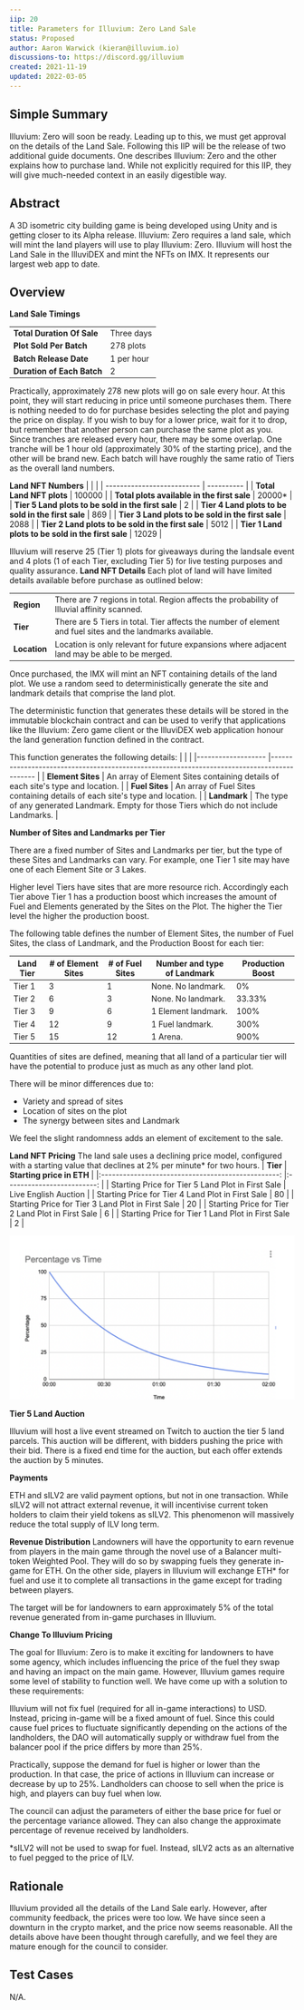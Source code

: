 ```yaml
---
iip: 20
title: Parameters for Illuvium: Zero Land Sale
status: Proposed
author: Aaron Warwick (kieran@illuvium.io)
discussions-to: https://discord.gg/illuvium
created: 2021-11-19
updated: 2022-03-05
---
```


## Simple Summary

Illuvium: Zero will soon be ready. Leading up to this, we must get approval
on the details of the Land Sale. Following this IIP will be the release of two additional guide documents. One describes Illuvium: Zero and the other explains how to purchase land. While not explicitly required for this IIP, they will give much-needed context in an easily digestible way.

## Abstract

A 3D isometric city building game is being developed using Unity and is getting closer to its Alpha release. Illuvium: Zero requires a land sale, which will mint the land players will use to play Illuvium: Zero. Illuvium will host the Land Sale in the IlluviDEX and mint the NFTs on IMX. It represents our largest web app to date.

## Overview

**Land Sale Timings**

|                            |            |
| -------------------------- | ---------- |
| **Total Duration Of Sale** | Three days |
| **Plot Sold Per Batch**    | 278 plots  |
| **Batch Release Date**     | 1 per hour |
| **Duration of Each Batch** | 2          |

Practically, approximately 278 new plots will go on sale every hour. At this point, they will start reducing in price until someone purchases them.
There is nothing needed to do for purchase besides selecting the plot and paying the price on display. If you wish to buy for a lower price, wait for
it to drop, but remember that another person can purchase the same plot as you.
Since tranches are released every hour, there may be some overlap. One tranche will be 1 hour old (approximately 30% of the starting price),
and the other will be brand new. Each batch will have roughly the same ratio of Tiers as the overall land numbers.

**Land NFT Numbers**
| | |
| -------------------------- | ---------- |
| **Total Land NFT plots** | 100000 |
| **Total plots available in the first sale** | 20000\* |
| **Tier 5 Land plots to be sold in the first sale** | 2 |
| **Tier 4 Land plots to be sold in the first sale** | 869 |
| **Tier 3 Land plots to be sold in the first sale** | 2088 |
| **Tier 2 Land plots to be sold in the first sale** | 5012 |
| **Tier 1 Land plots to be sold in the first sale** | 12029 |

Illuvium will reserve 25 (Tier 1) plots for giveaways during the landsale event and 4 plots (1 of each Tier, excluding Tier 5) for
live testing purposes and quality assurance.
**Land NFT Details**
Each plot of land will have limited details available before purchase as outlined below:

|              |                                                                                                            |
| ------------ | ---------------------------------------------------------------------------------------------------------- |
| **Region**   | There are 7 regions in total. Region affects the probability of Illuvial affinity scanned.                 |
| **Tier**     | There are 5 Tiers in total. Tier affects the number of element and fuel sites and the landmarks available. |
| **Location** | Location is only relevant for future expansions where adjacent land may be able to be merged.              |

Once purchased, the IMX will mint an NFT containing details of the land plot. We use a random seed to deterministically generate the site and landmark details that comprise the land plot.

The deterministic function that generates these details will be stored in the immutable blockchain contract and can be used to verify that applications like the Illuvium: Zero game client or the IlluviDEX web application honour the land generation function defined in the contract.

This function generates the following details:
| | |
|------------------- |------------------------------------------------------------------------------------------- |
| **Element Sites** | An array of Element Sites containing details of each site's type and location. |
| **Fuel Sites** | An array of Fuel Sites containing details of each site's type and location. |
| **Landmark** | The type of any generated Landmark. Empty for those Tiers which do not include Landmarks. |

**Number of Sites and Landmarks per Tier**

There are a fixed number of Sites and Landmarks per tier, but the type of these Sites and Landmarks can vary. For example, one Tier 1 site may have one of each Element Site or 3 Lakes.

Higher level Tiers have sites that are more resource rich. Accordingly each Tier above Tier 1 has a production boost which increases the amount of Fuel and Elements generated by the Sites on the Plot. The higher the Tier level the higher the production boost.

The following table defines the number of Element Sites, the number of Fuel Sites, the class of Landmark, and the Production Boost for each tier:

| **Land Tier** | **# of Element Sites** | **# of Fuel Sites** | **Number and type of Landmark** | **Production Boost** |
| ------------- | ---------------------- | ------------------- | ------------------------------- | -------------------- |
| Tier 1        | 3                      | 1                   | None. No landmark.              | 0%                   |
| Tier 2        | 6                      | 3                   | None. No landmark.              | 33.33%               |
| Tier 3        | 9                      | 6                   | 1 Element landmark.             | 100%                 |
| Tier 4        | 12                     | 9                   | 1 Fuel landmark.                | 300%                 |
| Tier 5        | 15                     | 12                  | 1 Arena.                        | 900%                 |

Quantities of sites are defined, meaning that all land of a particular tier will have the potential to produce just as much as any other land plot.

There will be minor differences due to:

- Variety and spread of sites
- Location of sites on the plot
- The synergy between sites and Landmark

We feel the slight randomness adds an element of excitement to the sale.

**Land NFT Pricing**
The land sale uses a declining price model, configured with a starting value that declines at 2% per minute\* for two hours.
| **Tier** | **Starting price in ETH** |
|:-------------------------------------------------: |:-------------------------: |
| Starting Price for Tier 5 Land Plot in First Sale | Live English Auction |
| Starting Price for Tier 4 Land Plot in First Sale | 80 |
| Starting Price for Tier 3 Land Plot in First Sale | 20 |
| Starting Price for Tier 2 Land Plot in First Sale | 6 |
| Starting Price for Tier 1 Land Plot in First Sale | 2 |

![Percentage](../assets/iip-20/land-percentage-time.png)

**Tier 5 Land Auction**

Illuvium will host a live event streamed on Twitch to auction the tier 5 land parcels. This auction will be different, with bidders pushing the price
with their bid. There is a fixed end time for the auction, but each offer extends the auction by 5 minutes.

**Payments**

ETH and sILV2 are valid payment options, but not in one transaction. While sILV2 will not attract external revenue, it will incentivise current token
holders to claim their yield tokens as sILV2. This phenomenon will massively reduce the total supply of ILV long term.

**Revenue Distribution**
Landowners will have the opportunity to earn revenue from players in the main game through the novel use of a Balancer multi-token Weighted Pool. They will do so by swapping fuels they generate in-game for ETH. On the other side, players in Illuvium will exchange ETH\* for fuel and use it to complete all transactions in the game except for trading between players.

The target will be for landowners to earn approximately 5% of the total revenue generated from in-game purchases in Illuvium.

**Change To Illuvium Pricing**

The goal for Illuvium: Zero is to make it exciting for landowners to have some agency, which includes influencing the price of the fuel they swap and having an impact on the main game. However, Illuvium games require some level of stability to function well. We have come up with a solution to these requirements:

Illuvium will not fix fuel (required for all in-game interactions) to USD. Instead, pricing in-game will be a fixed amount of fuel. Since this could cause fuel prices to fluctuate significantly depending on the actions of the landholders, the DAO will automatically supply or withdraw fuel from the balancer pool if the price differs by more than 25%.

Practically, suppose the demand for fuel is higher or lower than the production. In that case, the price of actions in Illuvium can increase or decrease by up to 25%. Landholders can choose to sell when the price is high, and players can buy fuel when low.

The council can adjust the parameters of either the base price for fuel or the percentage variance allowed. They can also change the approximate percentage of revenue received by landholders.

\*sILV2 will not be used to swap for fuel. Instead, sILV2 acts as an alternative to fuel pegged to the price of ILV.

## Rationale

Illuvium provided all the details of the Land Sale early. However, after community feedback, the prices were too low. We have since seen a downturn in the crypto market, and the price now seems reasonable. All the details above have been thought through carefully, and we feel they
are mature enough for the council to consider.

## Test Cases

N/A.
